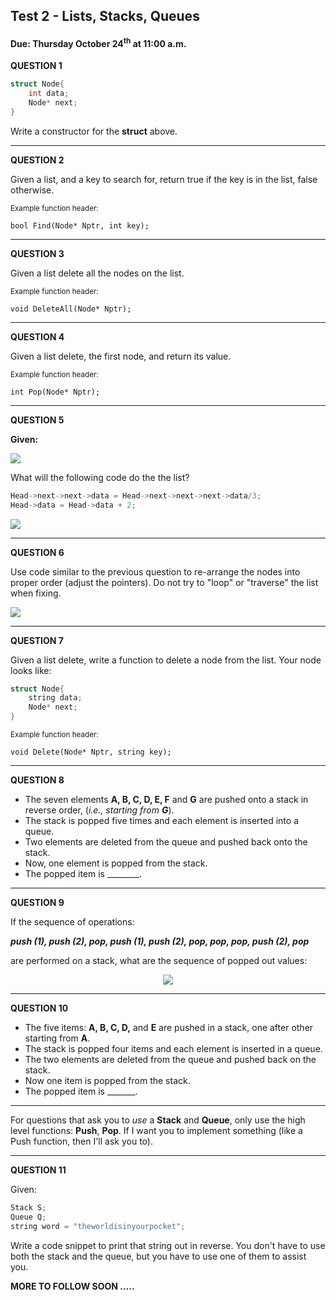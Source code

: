 ## Test 2 - Lists, Stacks, Queues
#### Due: Thursday October 24<sup>th</sup> at 11:00 a.m.

**QUESTION 1** 
```cpp  
struct Node{  
    int data;  
    Node* next;  
}
```

Write a constructor for the **struct** above.

---

**QUESTION 2** 

Given a list, and a key to search for, return true if the key is in the list, false otherwise.  

<sub>Example function header:</sub>
```
bool Find(Node* Nptr, int key);
```

---

**QUESTION 3** 

Given a list delete all the nodes on the list. 

<sub>Example function header:</sub>
```
void DeleteAll(Node* Nptr);
```

---

**QUESTION 4** 

Given a list delete, the first node, and return its value. 

<sub>Example function header:</sub>
```
int Pop(Node* Nptr);
```

---

**QUESTION 5** 

**Given:** 

<img src="https://cs.msutexas.edu/~griffin/zcloud/zcloud-files/test2.1.a.png">

What will the following code do the the list?

```cpp
Head->next->next->data = Head->next->next->next->data/3;
Head->data = Head->data + 2;
```

<img src="https://cs.msutexas.edu/~griffin/zcloud/zcloud-files/test.2.2.png">

---
**QUESTION 6** 

Use code similar to the previous question to re-arrange the nodes into proper order (adjust the pointers). Do not try to "loop" or "traverse" the list when fixing.

<img src="https://cs.msutexas.edu/~griffin/zcloud/zcloud-files/test.2.3.png">

---

**QUESTION 7** 

Given a list delete, write a function to delete a node from the list. Your node looks like:
```cpp  
struct Node{  
    string data;  
    Node* next;  
}
```

<sub>Example function header:</sub>
```
void Delete(Node* Nptr, string key);
```

---

**QUESTION 8** 

- The seven elements **A, B, C, D, E, F** and **G** are pushed onto a stack in reverse order, (*i.e., starting from **G***). 
- The stack is popped five times and each element is inserted into a queue.
- Two elements are deleted from the queue and pushed back onto the stack. 
- Now, one element is popped from the stack. 
- The popped item is ________.

---

**QUESTION 9** 

If the sequence of operations:

***push (1), push (2), pop, push (1), push (2), pop, pop, pop, push (2), pop*** 

are performed on a stack, what are the sequence of popped out values:

<center>
<img src="https://cs.msutexas.edu/~griffin/zcloud/zcloud-files/test.2.4.png"></center>

---
**QUESTION 10** 

- The five items: **A, B, C, D,** and **E** are pushed in a stack, one after other starting from **A**. 
- The stack is popped four items and each element is inserted in a queue. 
- The two elements are deleted from the queue and pushed back on the stack. 
- Now one item is popped from the stack. 
- The popped item is _______.

---
For questions that ask you to *use* a **Stack** and **Queue**, only use the high level functions: **Push**, **Pop**.  If I want you to implement something (like a Push function, then I'll ask you to).

---

**QUESTION 11** 

Given:
```cpp
Stack S;
Queue Q;
string word = "theworldisinyourpocket";
```

Write a code snippet to print that string out in reverse. You don't have to use both the stack and the queue, but you have to use one of them to assist you.

**MORE TO FOLLOW SOON .....**


